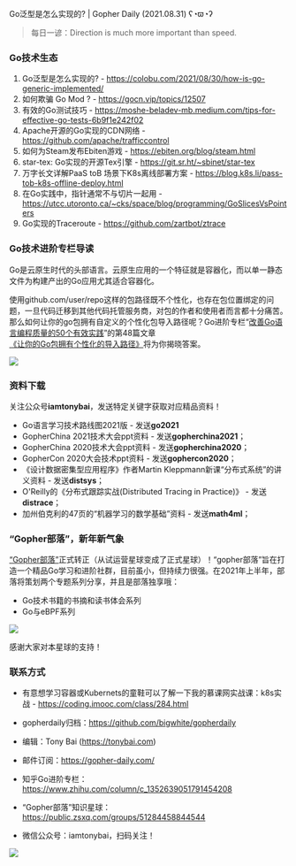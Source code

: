 Go泛型是怎么实现的? | Gopher Daily (2021.08.31) ʕ◔ϖ◔ʔ

>每日一谚：Direction is much more important than speed.

### Go技术生态

1. Go泛型是怎么实现的? - https://colobu.com/2021/08/30/how-is-go-generic-implemented/
2. 如何欺骗 Go Mod ? - https://gocn.vip/topics/12507
3. 有效的Go测试技巧 - https://moshe-beladev-mb.medium.com/tips-for-effective-go-tests-6b9f1e242f02
4. Apache开源的Go实现的CDN网络 - https://github.com/apache/trafficcontrol
5. 如何为Steam发布Ebiten游戏 - https://ebiten.org/blog/steam.html
6. star-tex: Go实现的开源Tex引擎 - https://git.sr.ht/~sbinet/star-tex
7. 万字长文详解PaaS toB 场景下K8s离线部署方案 - https://blog.k8s.li/pass-tob-k8s-offline-deploy.html
8. 在Go实践中，指针通常不与切片一起用 - https://utcc.utoronto.ca/~cks/space/blog/programming/GoSlicesVsPointers
9. Go实现的Traceroute - https://github.com/zartbot/ztrace

### Go技术进阶专栏导读

Go是云原生时代的头部语言。云原生应用的一个特征就是容器化，而以单一静态文件为构建产出的Go应用尤其适合容器化。

使用github.com/user/repo这样的包路径既不个性化，也存在包位置绑定的问题，一旦代码迁移到其他代码托管服务商，对包的作者和使用者而言都十分痛苦。那么如何让你的go包拥有自定义的个性化包导入路径呢？Go进阶专栏“[改善Go语⾔编程质量的50个有效实践](https://mp.weixin.qq.com/s/RThCEQOdytQxwrMP7XRTRw)”的第48篇文章[《让你的Go包拥有个性化的导入路径》](https://www.imooc.com/read/87/article/2478)将为你揭晓答案。

![](http://image.tonybai.com/img/202011/go-column-pgo-with-qr-and-text.png)


### 资料下载

关注公众号**iamtonybai**，发送特定关键字获取对应精品资料！

* Go语言学习技术路线图2021版 - 发送**go2021**
* GopherChina 2021技术大会ppt资料 - 发送**gopherchina2021**；
* GopherChina 2020技术大会ppt资料 - 发送**gopherchina2020**；
* GopherCon 2020大会技术ppt资料 - 发送**gophercon2020**；
* 《设计数据密集型应用程序》作者Martin Kleppmann新课“分布式系统”的讲义资料 - 发送**distsys**；
* O'Reilly的《分布式跟踪实战(Distributed Tracing in Practice)》 - 发送**distrace**；
* 加州伯克利的47页的“机器学习的数学基础”资料 - 发送**math4ml**；

### “Gopher部落”，新年新气象

[“Gopher部落”](https://mp.weixin.qq.com/s/jUqAL7hf2GmMun64BJufEA)正式转正（从试运营星球变成了正式星球）！“gopher部落”旨在打造一个精品Go学习和进阶社群，目前虽小，但持续力很强。在2021年上半年，部落将策划两个专题系列分享，并且是部落独享哦：

* Go技术书籍的书摘和读书体会系列
* Go与eBPF系列

![](http://image.tonybai.com/img/202103/gopher-tribe-zsxq-card.png)

感谢大家对本星球的支持！

### 联系方式

* 有意想学习容器或Kubernets的童鞋可以了解一下我的慕课网实战课：k8s实战 - https://coding.imooc.com/class/284.html
* gopherdaily归档：https://github.com/bigwhite/gopherdaily

* 编辑：Tony Bai (https://tonybai.com)
* 邮件订阅：https://gopher-daily.com/
* 知乎Go进阶专栏：https://www.zhihu.com/column/c_1352639051791454208
* “Gopher部落”知识星球：https://public.zsxq.com/groups/51284458844544
* 微信公众号：iamtonybai，扫码关注！

![](http://image.tonybai.com/img/202011/qrcode_for_iamtonybai.jpg)

